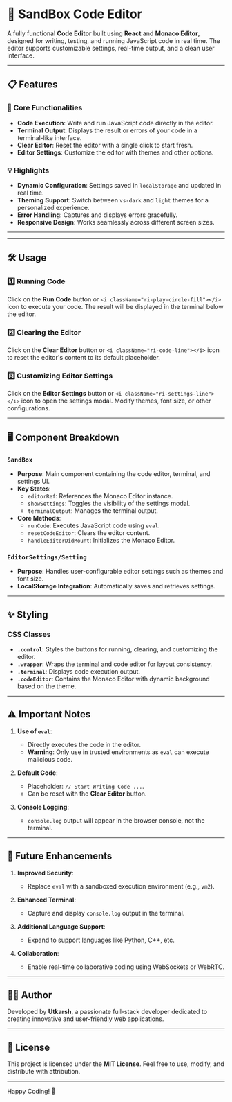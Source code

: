 # 🌟 SandBox Code Editor

A fully functional **Code Editor** built using **React** and **Monaco Editor**, designed for writing, testing, and running JavaScript code in real time. The editor supports customizable settings, real-time output, and a clean user interface.

---

## 📋 Features

### 🚀 Core Functionalities
- **Code Execution**: Write and run JavaScript code directly in the editor.
- **Terminal Output**: Displays the result or errors of your code in a terminal-like interface.
- **Clear Editor**: Reset the editor with a single click to start fresh.
- **Editor Settings**: Customize the editor with themes and other options.

### 💡 Highlights
- **Dynamic Configuration**: Settings saved in `localStorage` and updated in real time.
- **Theming Support**: Switch between `vs-dark` and `light` themes for a personalized experience.
- **Error Handling**: Captures and displays errors gracefully.
- **Responsive Design**: Works seamlessly across different screen sizes.

---

---

## 🛠️ Usage

### 1️⃣ Running Code
Click on the **Run Code** button or `<i className="ri-play-circle-fill"></i>` icon to execute your code. The result will be displayed in the terminal below the editor.

### 2️⃣ Clearing the Editor
Click on the **Clear Editor** button or `<i className="ri-code-line"></i>` icon to reset the editor's content to its default placeholder.

### 3️⃣ Customizing Editor Settings
Click on the **Editor Settings** button or `<i className="ri-settings-line"></i>` icon to open the settings modal. Modify themes, font size, or other configurations.

---

## 🖥️ Component Breakdown

### `SandBox`
- **Purpose**: Main component containing the code editor, terminal, and settings UI.
- **Key States**:
  - `editorRef`: References the Monaco Editor instance.
  - `showSettings`: Toggles the visibility of the settings modal.
  - `terminalOutput`: Manages the terminal output.
- **Core Methods**:
  - `runCode`: Executes JavaScript code using `eval`.
  - `resetCodeEditor`: Clears the editor content.
  - `handleEditorDidMount`: Initializes the Monaco Editor.

### `EditorSettings/Setting`
- **Purpose**: Handles user-configurable editor settings such as themes and font size.
- **LocalStorage Integration**: Automatically saves and retrieves settings.

---

## ✨ Styling

### CSS Classes
- **`.control`**: Styles the buttons for running, clearing, and customizing the editor.
- **`.wrapper`**: Wraps the terminal and code editor for layout consistency.
- **`.terminal`**: Displays code execution output.
- **`.codeEditor`**: Contains the Monaco Editor with dynamic background based on the theme.

---

## ⚠️ Important Notes

1. **Use of `eval`**:
   - Directly executes the code in the editor.
   - **Warning**: Only use in trusted environments as `eval` can execute malicious code.

2. **Default Code**:
   - Placeholder: `// Start Writing Code ...`.
   - Can be reset with the **Clear Editor** button.

3. **Console Logging**:
   - `console.log` output will appear in the browser console, not the terminal.

---

## 🚀 Future Enhancements

1. **Improved Security**:
   - Replace `eval` with a sandboxed execution environment (e.g., `vm2`).

2. **Enhanced Terminal**:
   - Capture and display `console.log` output in the terminal.

3. **Additional Language Support**:
   - Expand to support languages like Python, C++, etc.

4. **Collaboration**:
   - Enable real-time collaborative coding using WebSockets or WebRTC.

---

## 👨‍💻 Author
Developed by **Utkarsh**, a passionate full-stack developer dedicated to creating innovative and user-friendly web applications.

---

## 📜 License
This project is licensed under the **MIT License**. Feel free to use, modify, and distribute with attribution.

---

Happy Coding! 🚀





